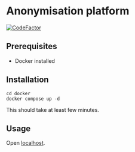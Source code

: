 # Anonymisation platform

[![CodeFactor](https://www.codefactor.io/repository/github/wenox/data-anonymization/badge?s=d2c8e01307501061b8e2190f75b70ecd6b686ecd)](https://www.codefactor.io/repository/github/wenox/data-anonymization)

## Prerequisites
- Docker installed

## Installation
```shell
cd docker
docker compose up -d
```

This should take at least few minutes.

## Usage

Open [localhost](http://localhost:3000).
